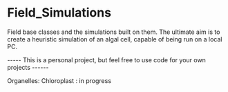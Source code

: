 # Field_Simulations

Field base classes and the simulations built on them. The ultimate aim is to create a heuristic simulation of an algal cell, capable of being run on a local PC.

----- This is a personal project, but feel free to use code for your own projects ------

Organelles:
  Chloroplast : in progress
